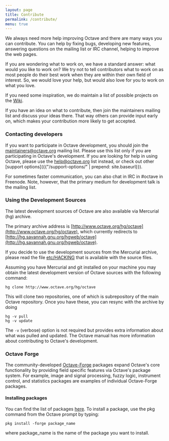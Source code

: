 ```yaml
---
layout: page
title: Contribute
permalink: /contribute/
menu: true
---
```


We always need more help improving Octave and there are many ways you can contribute. You can help by fixing bugs, developing new features, answering questions on the mailing list or IRC channel, helping to improve the web pages.

If you are wondering what to work on, we have a standard answer: what would you like to work on? We try not to tell contributors what to work on as most people do their best work when they are within their own field of interest. So, we would love your help, but would also love for you to work on what you love.

If you need some inspiration, we do maintain a list of possible projects on the [Wiki](http://www.octave.org/wiki/Projects).

If you have an idea on what to contribute, then join the maintainers mailing list and discuss your ideas there. That way others can provide input early on, which makes your contribution more likely to get accepted.

### Contacting developers

If you want to participate in Octave development, you should join the [maintainers@octave.org](https://lists.gnu.org/mailman/listinfo/octave-maintainers) mailing list. Please use this list only if you are participating in Octave's development. If you are looking for help in using Octave, please use the [help@octave.org](https://lists.gnu.org/mailman/listinfo/help-octave) list instead, or check out other [support options]({{"/support-options/" | prepend: site.baseurl}}).

For sometimes faster communication, you can also chat in IRC in #octave in Freenode. Note, however, that the primary medium for development talk is the mailing list.

### Using the Development Sources

The latest development sources of Octave are also available via Mercurial (hg) archive.

The primary archive address is [http://www.octave.org/hg/octave](http://www.octave.org/hg/octave), which currently redirects to [http://hg.savannah.gnu.org/hgweb/octave](http://hg.savannah.gnu.org/hgweb/octave).

If you decide to use the development sources from the Mercurial archive, please read the file [etc/HACKING](http://www.octave.org/hg/octave/file/tip/etc/HACKING) that is available with the source files.

Assuming you have Mercurial and git installed on your machine you may obtain the latest development version of Octave sources with the following command:

    hg clone http://www.octave.org/hg/octave
    
This will clone two repositories, one of which is subrepository of the main Octave repository. Once you have these, you can resync with the archive by doing
    
    hg -v pull
    hg -v update
    
The `-v` (verbose) option is not required but provides extra information about what was pulled and updated. The Octave manual has more information about contributing to Octave's development.

### Octave Forge

The community-developed [Octave-Forge][forge] packages expand Octave's core functionality by providing field specific features via Octave's package system. For example, image and signal processing, fuzzy logic, instrument control, and statistics packages are examples of individual Octave-Forge packages.

#### Installing packages

You can find the list of packages [here][forge-packages]. To install a package, use the pkg command from the Octave prompt by typing:

    pkg install -forge package_name

where package_name is the name of the package you want to install.


[forge]: http://octave.sourceforge.net/
[forge-packages]: http://octave.sourceforge.net/packages.php
